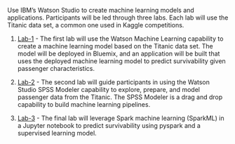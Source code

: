 Use IBM’s Watson Studio to create machine learning models and applications. Participants will be led through three labs. Each lab will use the Titanic data set, a common one used in Kaggle competitions.  

1. [Lab-1](https://github.com/bleonardb3/WM/tree/master/Lab-1) - The first lab will use the Watson Machine Learning capability to create a machine learning model based on the Titanic data set. The model will be deployed in Bluemix, and an application will be built that uses the deployed machine learning model to predict survivability given passenger characteristics. 

1. [Lab-2](https://github.com/bleonardb3/WM/tree/master/Lab-2) - The second lab will guide participants in using the Watson Studio SPSS Modeler capability to explore, prepare, and model passenger data from the Titanic. The SPSS Modeler is a drag and drop capability to build machine learning pipelines.

1. [Lab-3](https://github.com/bleonardb3/WM/tree/master/Lab-3) - The final lab will leverage Spark machine learning (SparkML) in a Jupyter notebook to predict survivability using pyspark and a supervised learning model.  

